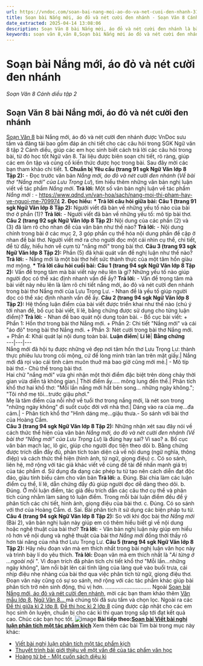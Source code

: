 ```yaml
---
url: https://vndoc.com/soan-bai-nang-moi-ao-do-va-net-cuoi-den-nhanh-315008
title: Soạn bài Nắng mới, áo đỏ và nét cười đen nhánh - Soạn Văn 8 Cánh diều tập 2 - VnDoc.com
date_extracted: 2025-04-14 13:08:06
description: Soạn Văn 8 bài Nắng mới, áo đỏ và nét cười đen nhánh là bài soạn mẫu thuộc chương trình Ngữ văn lớp 8, học kì 2. Mời các bạn cùng tham khảo bài soạn để chuẩn bị cho bài học sắp tới của mình.
keywords: soạn văn 8,văn 8,Soạn bài Nắng mới áo đỏ và nét cười đen nhánh,ngữ văn 8,soan van 8,soạn văn lớp 8,giải văn 8,soạn văn 8 tập 2,soạn văn 8 Nắng mới áo đỏ và nét cười đen nhánh,soạn Nắng mới áo đỏ và nét cười đen nhánh,soạn văn 8 cánh diều,văn 8 cánh diều,ngữ văn 8 cánh diều
---
```


# Soạn bài Nắng mới, áo đỏ và nét cười đen nhánh
 _Soạn Văn 8 Cánh diều tập 2_
## **Soạn Văn 8 bài Nắng mới, áo đỏ và nét cười đen nhánh**
[Soạn Văn 8](<https://vndoc.com/ngu-van-8-canh-dieu>) bài Nắng mới, áo đỏ và nét cười đen nhánh được VnDoc sưu tầm và đăng tải bao gồm đáp án chi tiết cho các câu hỏi trong SGK Ngữ văn 8 tập 2 Cánh diều, giúp các em học sinh biết cách trả lời các câu hỏi trong bài, từ đó học tốt Ngữ văn 8. Tài liệu được biên soạn chi tiết, rõ ràng, giúp các em ôn tập và củng cố kiến thức được học trong bài. Sau đây mời các bạn tham khảo chi tiết.
**1\. Chuẩn bị**
**Yêu cầu \(trang 91 sgk Ngữ Văn lớp 8 Tập 2\):**
\- Đọc trước văn bản _Nắng mới, áo đỏ và nét cười đen nhánh_ \(_Về bài thơ “Nắng mới” của Lưu Trọng Lư_\), tìm hiểu thêm những văn bản nghị luận viết về tác phẩm _Nắng mới_.
**Trả lời:**
Một số văn bản nghị luận về tác phẩm _Nắng mới_ :
\- https://www.qdnd.vn/van-hoa/sach/nang-moi-thi-pham-hay-ve-nguoi-me-709974
**2\. Đọc hiểu:**
**\* Trả lời câu hỏi giữa bài:**
**Câu 1 \(trang 91 sgk Ngữ Văn lớp 8 Tập 2\):**
Người viết đã bàn về những yếu tố nào của bài thơ ở phần \(1\)?
**Trả lời:**
\- Người viết đã bàn về những yếu tố: mô típ bài thơ.
**Câu 2 \(trang 92 sgk Ngữ Văn lớp 8 Tập 2\):**
Nội dung của các phần \(2\) và \(3\) đã làm rõ cho nhan đề của văn bản như thế nào?
**Trả lời:**
\- Nội dung chính trong bài ở các mục 2, 3 góp phần cụ thể hóa nội dung phần đề cập ở nhan đề bài thơ. Người viết mở ra cho người đọc một cái nhìn cụ thể, chi tiết, để từ đấy, hiểu hơn về cụm từ "nắng mới" trong bài thơ.
**Câu 3 \(trang 93 sgk Ngữ Văn lớp 8 Tập 2\):**
Phần \(5\) đã khái quát vấn đề nghị luận như thế nào?
**Trả lời:**
\- Nắng mới là một bài thơ hết sức thành thực của một tâm hồn giàu mơ mộng.
**\* Trả lời câu hỏi cuối bài:**
**Câu 1 \(trang 94 sgk Ngữ Văn lớp 8 Tập 2\):**
Vấn đề trọng tâm mà bài viết này nêu lên là gì? Những yếu tố nào giúp người đọc có thể xác định nhanh vấn đề ấy?
**Trả lời:**
\- Vấn đề trọng tâm mà bài viết này nêu lên là làm rõ chi tiết nắng mới, áo đỏ và nét cười đen nhánh trong bài thơ Nắng mới của Lưu Trọng Lư.
\- Nhan đề là yếu tố giúp người đọc có thể xác định nhanh vấn đề ấy.
**Câu 2 \(trang 94 sgk Ngữ Văn lớp 8 Tập 2\):**
Hệ thống luận điểm của bài viết được triển khai như thế nào \(chú ý tới nhan đề, bố cục bài viết, lí lẽ, bằng chứng được sử dụng cho từng luận điểm\)?
**Trả lời:**
\- Nhan đề bao quát nội dung toàn bài.
\- Bố cục bài viết:
\+ Phần 1: Hồn thơ trong bài thơ Nắng mới.
\+ Phần 2: Chi tiết "Nắng mới" và cái "áo đỏ" trong bài thơ Nắng mới.
\+ Phần 3: Nét cười trong bài thơ Nắng mới.
\+ Phần 4: Khái quát lại nội dung toàn bài.
**Luận điểm**| **Lí lẽ**| **Bằng chứng**  
---|---|---  
Nắng mới đã hội tụ được những vẻ đẹp nơi tâm hồn thơ Lưu Trọng Lư: thành thực phiêu lưu trong cõi mộng, cứ để lòng mình tràn lan trên mặt giấy.| Nắng mới đã rọi vào cái tình cảm muôn thuở mà bao giờ cũng mới mẻ.| \- Mô típ bài thơ.\- Chủ thể trong bài thơ.  
Hai chữ "nắng mới" vừa ghi nhận một thời điểm đặc biệt trên dòng chảy thời gian vừa diễn tả không gian.| Thời điểm ấy..... mông lung đến thế.| Phân tích khổ thơ hai khổ thơ: "Mỗi lần nắng mới hắt bên song... những ngày không."; "Tôi nhớ mẹ tôi...trước giậu phơi."  
Mẹ là tâm điểm của nỗi nhớ về tuổi thơ trong nắng mới, là nét son trong "những ngày không" đi suốt cuộc đời với nhà thơ.| Dáng vào ra của mẹ...đa cảm.| \- Phân tích khổ thơ "Hình dáng mẹ...giậu thưa.\- So sánh với bài thơ của Hoàng Cầm.  
**Câu 3 \(trang 94 sgk Ngữ Văn lớp 8 Tập 2\):**
Những nhận xét sau đây nói về cách thức thể hiện của văn bản _Nắng mới, áo đỏ và nét cười đen nhánh \(Về bài thơ “Nắng mới” của Lưu Trọng Lư_\) là đúng hay sai? Vì sao?
a. Bố cục văn bản mạch lạc, lô gic, giúp cho người đọc tiện theo dõi
b. Bằng chứng được trích dẫn đầy đủ, phân tích toàn diện cả về nội dung \(ngữ nghĩa, thông điệp\) và cách thức thể hiện \(hình ảnh, từ ngữ, giọng điệu\)
c. Có so sánh, liên hệ, mở rộng với tác giả khác viết về cùng đề tài để nhấn mạnh giá trị của tác phẩm
d. Sử dụng đa dạng các phép tu từ tạo nên cách diễn đạt độc đáo, giàu tính biểu cảm cho văn bản
**Trả lời:**
a. Đúng. Bài chia làm các luận điểm cụ thể, lí lẽ, dẫn chứng đầy đủ giúp người đọc dễ dàng theo dõi.
b. Đúng. Ở mỗi luận điểm, tác giả đều trích dẫn các câu thơ cụ thể và phân tích cúng nhằm làm sáng tỏ luận điểm. Trong mỗi bài luận điểm đều để ý phân tích các chi tiết, hình ảnh, giọng điệu của bài thơ.
c. Đúng. Có so sánh với thơ của Hoàng Cẩm.
d. Sai. Bài phân tích ít sử dụng các biện pháp tu từ.
**Câu 4 \(trang 94 sgk Ngữ Văn lớp 8 Tập 2\):**
So với khi đọc bài thơ _Nắng mới_ \(Bài 2\), văn bản nghị luận này giúp em có thêm hiểu biết gì về nội dung hoặc nghệ thuật của bài thơ?
**Trả lời:**
\- Văn bản nghị luận này giúp em hiểu rõ hơn về nội dung và nghệ thuật của bài thơ _Nắng mới_ đồng thời thấy rõ hơn tài năng của nhà thơ Lưu Trọng Lư.
**Câu 5 \(trang 94 sgk Ngữ Văn lớp 8 Tập 2\):**
Hãy nêu đoạn văn mà em thích nhất trong bài nghị luận văn học này và trình bày lí do yêu thích.
**Trả lời:**
Đoạn văn mà em thích nhất là "_Ai từng ở ...ngoài nội_ ". Vì đoạn trích đã phân tích chi tiết khổ thơ "Mỗi lần...những ngày không", làm nổi bật lên cái tĩnh lặng của làng quê vào buổi trưa, cái nhịp điệu nhẹ nhàng của bài thơ qua việc phân tích từ ngữ, giọng điệu thơ. Đoạn văn này cũng có sự so sánh, mở rộng với các tác phẩm khác giúp bài phân tích trở nên sinh động, thú vị hơn.
..............................
Ngoài [Soạn bài Nắng mới, áo đỏ và nét cười đen nhánh](<https://vndoc.com/soan-bai-thuc-hanh-tieng-viet-lop-8-trang-90-tap-2-canh-dieu-314998>), mời các bạn tham khảo thêm [Văn mẫu lớp 8](<https://vndoc.com/van-mau-lop8>), [Ngữ Văn 8... ](<https://vndoc.com/ngu-van-lop8>)mà chúng tôi đã sưu tầm và chọn lọc. Ngoài ra các [Đề thi giữa kì 2 lớp 8,](<https://vndoc.com/de-thi-giua-ki-2-lop8>) [Đề thi học kì 2 lớp 8](<https://vndoc.com/de-thi-hoc-ki-2-lop8>) cũng được cập nhật cho các em học sinh ôn luyện, chuẩn bị cho các kì thi quan trọng sắp tới đạt kết quả cao. Chúc các bạn học tốt.
![image](https://i.vdoc.vn/data/image/2022/08/26/ban-tay.svg) **Bài tiếp theo:[Soạn bài Viết bài nghị luận phân tích một tác phẩm kịch](<https://vndoc.com/soan-bai-viet-bai-nghi-luan-phan-tich-mot-tac-pham-kich-315120>)**
Xem thêm các bài Tìm bài trong mục này khác:
  * [Viết bài nghị luận phân tích một tác phẩm kịch ](</soan-bai-viet-bai-nghi-luan-phan-tich-mot-tac-pham-kich-315120>)
  * [Thuyết trình bài giới thiệu về một vấn đề của tác phẩm văn học](</soan-bai-thuyet-trinh-bai-gioi-thieu-ve-mot-van-de-cua-tac-pham-van-hoc-315123>)
  * [Hoàng tử bé - Một cuốn sách diệu kì ](</soan-bai-hoang-tu-be-mot-cuon-sach-dieu-ki-315124>)

